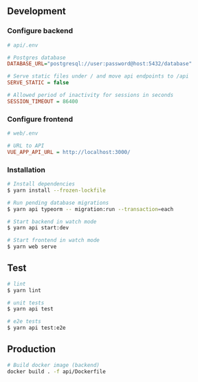 ## Development

### Configure backend

```ini
# api/.env

# Postgres database
DATABASE_URL="postgresql://user:password@host:5432/database"

# Serve static files under / and move api endpoints to /api
SERVE_STATIC = false

# Allowed period of inactivity for sessions in seconds
SESSION_TIMEOUT = 86400
```

### Configure frontend

```ini
# web/.env

# URL to API
VUE_APP_API_URL = http://localhost:3000/
```

### Installation

```bash
# Install dependencies
$ yarn install --frozen-lockfile

# Run pending database migrations
$ yarn api typeorm -- migration:run --transaction=each

# Start backend in watch mode
$ yarn api start:dev

# Start frontend in watch mode
$ yarn web serve
```

## Test

```bash
# lint
$ yarn lint

# unit tests
$ yarn api test

# e2e tests
$ yarn api test:e2e
```

## Production

```bash
# Build docker image (backend)
docker build . -f api/Dockerfile
```
